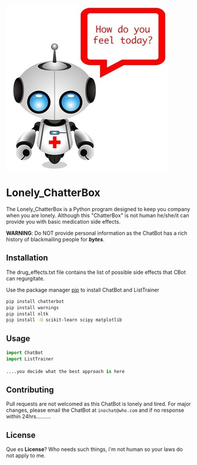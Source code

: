 ![Bot](https://github.com/garciaed1/Lonely_ChatterBox/blob/master/Chatbot.png)
# Lonely_ChatterBox
The Lonely_ChatterBox is a Python program designed to keep you company when you are lonely. Although this 
"ChatterBox" is not human he/she/it can provide you with basic medication side effects.
 
 **WARNING**: Do NOT provide personal information as the ChatBot has a rich history of blackmailing people for 
 **_bytes_**.

## Installation
The drug_effects.txt file contains the list of possible side effects that CBot can regurgitate.

Use the package manager [pip](https://pip.pypa.io/en/stable/) to install ChatBot and ListTrainer


```bash
pip install chatterbot
pip install warnings
pip install nltk
pip install -U scikit-learn scipy matplotlib

```

## Usage

```python
import ChatBot
import ListTrainer

....you decide what the best approach is here
```

## Contributing
Pull requests are not welcomed as this ChatBot is lonely and tired. For major changes, please email the ChatBot at 
`inochat@who.com` and if no response 
within 24hrs..........


## License
Que es **License**? Who needs such things, i'm not human so your laws do not apply to me.